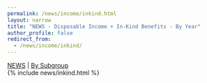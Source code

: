 ```yaml
---
permalink: /news/income/inkind.html
layout: narrow
title: "NEWS - Disposable Income + In-Kind Benefits - By Year"
author_profile: false
redirect_from: 
  - /news/income/inkind/
---
```


<div>
<a href="../../news.html">NEWS</a> | <a href="all_group/inkind.html">By Subgroup</a><br>
{% include news/inkind.html %}
</div>